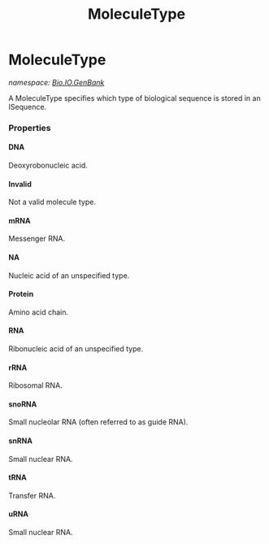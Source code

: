 ﻿---
title: MoleculeType
---

# MoleculeType
_namespace: [Bio.IO.GenBank](N-Bio.IO.GenBank.html)_

A MoleculeType specifies which type of biological sequence is stored in an ISequence.



### Properties

#### DNA
Deoxyrobonucleic acid.
#### Invalid
Not a valid molecule type.
#### mRNA
Messenger RNA.
#### NA
Nucleic acid of an unspecified type.
#### Protein
Amino acid chain.
#### RNA
Ribonucleic acid of an unspecified type.
#### rRNA
Ribosomal RNA.
#### snoRNA
Small nucleolar RNA (often referred to as guide RNA).
#### snRNA
Small nuclear RNA.
#### tRNA
Transfer RNA.
#### uRNA
Small nuclear RNA.

